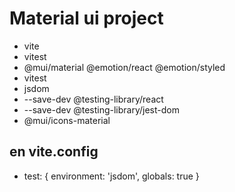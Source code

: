 # Material ui project
- vite
- vitest
- @mui/material @emotion/react @emotion/styled
- vitest
- jsdom
- --save-dev @testing-library/react
- --save-dev @testing-library/jest-dom
- @mui/icons-material
## en vite.config 
-  test: {
    environment: 'jsdom',
    globals: true
  }